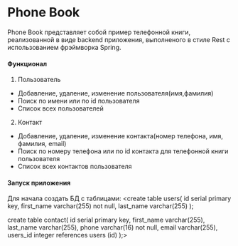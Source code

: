 # Phone Book

Phone Book представляет собой пример телефонной книги, реализованной в виде backend приложения, выполненого в стиле Rest с использованием фрэймворка Spring.
#### Функционал ####
 1.	Пользователь
  + Добавление, удаление, изменение пользователя(имя,фамилия)
  + Поиск по имени или по id пользователя
  + Список всех пользователей
 2. Контакт
  + Добавление, удаление, изменение контакта(номер телефона, имя, фамилия, email)
  + Поиск по номеру телефона или по id контакта для телефонной книги пользователя
  + Список всех контактов пользователя
#### Запуск приложения ####
Для начала создать БД с таблицами:
<create table users(
id serial primary key,
first_name varchar(255) not null,
last_name varchar(255)
);

create table contact(
id serial primary key,
first_name varchar(255),
last_name varchar(255),
phone varchar(16) not null,
email varchar(255),
users_id integer references users (id)
);>
